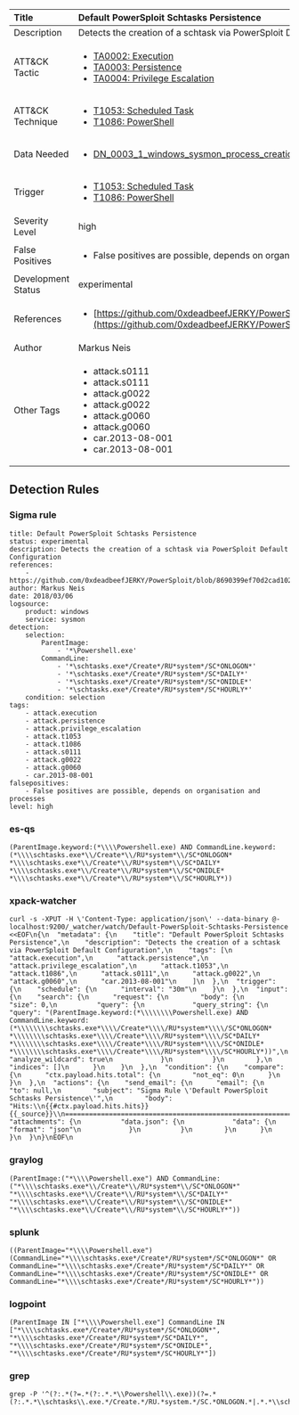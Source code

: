 | Title                | Default PowerSploit Schtasks Persistence                                                                                                                                                 |
|:---------------------|:------------------------------------------------------------------------------------------------------------------------------------------------------------|
| Description          | Detects the creation of a schtask via PowerSploit Default Configuration                                                                                                                                           |
| ATT&amp;CK Tactic    | <ul><li>[TA0002: Execution](https://attack.mitre.org/tactics/TA0002)</li><li>[TA0003: Persistence](https://attack.mitre.org/tactics/TA0003)</li><li>[TA0004: Privilege Escalation](https://attack.mitre.org/tactics/TA0004)</li></ul>  |
| ATT&amp;CK Technique | <ul><li>[T1053: Scheduled Task](https://attack.mitre.org/techniques/T1053)</li><li>[T1086: PowerShell](https://attack.mitre.org/techniques/T1086)</li></ul>                             |
| Data Needed          | <ul><li>[DN_0003_1_windows_sysmon_process_creation](../Data_Needed/DN_0003_1_windows_sysmon_process_creation.md)</li></ul>                                                         |
| Trigger              | <ul><li>[T1053: Scheduled Task](../Triggers/T1053.md)</li><li>[T1086: PowerShell](../Triggers/T1086.md)</li></ul>  |
| Severity Level       | high                                                                                                                                                 |
| False Positives      | <ul><li>False positives are possible, depends on organisation and processes</li></ul>                                                                  |
| Development Status   | experimental                                                                                                                                                |
| References           | <ul><li>[https://github.com/0xdeadbeefJERKY/PowerSploit/blob/8690399ef70d2cad10213575ac67e8fa90ddf7c3/Persistence/Persistence.psm1](https://github.com/0xdeadbeefJERKY/PowerSploit/blob/8690399ef70d2cad10213575ac67e8fa90ddf7c3/Persistence/Persistence.psm1)</li></ul>                                                          |
| Author               | Markus Neis                                                                                                                                                |
| Other Tags           | <ul><li>attack.s0111</li><li>attack.s0111</li><li>attack.g0022</li><li>attack.g0022</li><li>attack.g0060</li><li>attack.g0060</li><li>car.2013-08-001</li><li>car.2013-08-001</li></ul> | 

## Detection Rules

### Sigma rule

```
title: Default PowerSploit Schtasks Persistence 
status: experimental
description: Detects the creation of a schtask via PowerSploit Default Configuration 
references:
    - https://github.com/0xdeadbeefJERKY/PowerSploit/blob/8690399ef70d2cad10213575ac67e8fa90ddf7c3/Persistence/Persistence.psm1
author: Markus Neis
date: 2018/03/06
logsource:
    product: windows
    service: sysmon
detection:
    selection:
        ParentImage:
            - '*\Powershell.exe'
        CommandLine:
            - '*\schtasks.exe*/Create*/RU*system*/SC*ONLOGON*'
            - '*\schtasks.exe*/Create*/RU*system*/SC*DAILY*'
            - '*\schtasks.exe*/Create*/RU*system*/SC*ONIDLE*'
            - '*\schtasks.exe*/Create*/RU*system*/SC*HOURLY*'
    condition: selection
tags:
    - attack.execution
    - attack.persistence
    - attack.privilege_escalation
    - attack.t1053
    - attack.t1086
    - attack.s0111
    - attack.g0022
    - attack.g0060
    - car.2013-08-001
falsepositives:
    - False positives are possible, depends on organisation and processes
level: high

```





### es-qs
    
```
(ParentImage.keyword:(*\\\\Powershell.exe) AND CommandLine.keyword:(*\\\\schtasks.exe*\\/Create*\\/RU*system*\\/SC*ONLOGON* *\\\\schtasks.exe*\\/Create*\\/RU*system*\\/SC*DAILY* *\\\\schtasks.exe*\\/Create*\\/RU*system*\\/SC*ONIDLE* *\\\\schtasks.exe*\\/Create*\\/RU*system*\\/SC*HOURLY*))
```


### xpack-watcher
    
```
curl -s -XPUT -H \'Content-Type: application/json\' --data-binary @- localhost:9200/_watcher/watch/Default-PowerSploit-Schtasks-Persistence <<EOF\n{\n  "metadata": {\n    "title": "Default PowerSploit Schtasks Persistence",\n    "description": "Detects the creation of a schtask via PowerSploit Default Configuration",\n    "tags": [\n      "attack.execution",\n      "attack.persistence",\n      "attack.privilege_escalation",\n      "attack.t1053",\n      "attack.t1086",\n      "attack.s0111",\n      "attack.g0022",\n      "attack.g0060",\n      "car.2013-08-001"\n    ]\n  },\n  "trigger": {\n    "schedule": {\n      "interval": "30m"\n    }\n  },\n  "input": {\n    "search": {\n      "request": {\n        "body": {\n          "size": 0,\n          "query": {\n            "query_string": {\n              "query": "(ParentImage.keyword:(*\\\\\\\\Powershell.exe) AND CommandLine.keyword:(*\\\\\\\\schtasks.exe*\\\\/Create*\\\\/RU*system*\\\\/SC*ONLOGON* *\\\\\\\\schtasks.exe*\\\\/Create*\\\\/RU*system*\\\\/SC*DAILY* *\\\\\\\\schtasks.exe*\\\\/Create*\\\\/RU*system*\\\\/SC*ONIDLE* *\\\\\\\\schtasks.exe*\\\\/Create*\\\\/RU*system*\\\\/SC*HOURLY*))",\n              "analyze_wildcard": true\n            }\n          }\n        },\n        "indices": []\n      }\n    }\n  },\n  "condition": {\n    "compare": {\n      "ctx.payload.hits.total": {\n        "not_eq": 0\n      }\n    }\n  },\n  "actions": {\n    "send_email": {\n      "email": {\n        "to": null,\n        "subject": "Sigma Rule \'Default PowerSploit Schtasks Persistence\'",\n        "body": "Hits:\\n{{#ctx.payload.hits.hits}}{{_source}}\\n================================================================================\\n{{/ctx.payload.hits.hits}}",\n        "attachments": {\n          "data.json": {\n            "data": {\n              "format": "json"\n            }\n          }\n        }\n      }\n    }\n  }\n}\nEOF\n
```


### graylog
    
```
(ParentImage:("*\\\\Powershell.exe") AND CommandLine:("*\\\\schtasks.exe*\\/Create*\\/RU*system*\\/SC*ONLOGON*" "*\\\\schtasks.exe*\\/Create*\\/RU*system*\\/SC*DAILY*" "*\\\\schtasks.exe*\\/Create*\\/RU*system*\\/SC*ONIDLE*" "*\\\\schtasks.exe*\\/Create*\\/RU*system*\\/SC*HOURLY*"))
```


### splunk
    
```
((ParentImage="*\\\\Powershell.exe") (CommandLine="*\\\\schtasks.exe*/Create*/RU*system*/SC*ONLOGON*" OR CommandLine="*\\\\schtasks.exe*/Create*/RU*system*/SC*DAILY*" OR CommandLine="*\\\\schtasks.exe*/Create*/RU*system*/SC*ONIDLE*" OR CommandLine="*\\\\schtasks.exe*/Create*/RU*system*/SC*HOURLY*"))
```


### logpoint
    
```
(ParentImage IN ["*\\\\Powershell.exe"] CommandLine IN ["*\\\\schtasks.exe*/Create*/RU*system*/SC*ONLOGON*", "*\\\\schtasks.exe*/Create*/RU*system*/SC*DAILY*", "*\\\\schtasks.exe*/Create*/RU*system*/SC*ONIDLE*", "*\\\\schtasks.exe*/Create*/RU*system*/SC*HOURLY*"])
```


### grep
    
```
grep -P '^(?:.*(?=.*(?:.*.*\\Powershell\\.exe))(?=.*(?:.*.*\\schtasks\\.exe.*/Create.*/RU.*system.*/SC.*ONLOGON.*|.*.*\\schtasks\\.exe.*/Create.*/RU.*system.*/SC.*DAILY.*|.*.*\\schtasks\\.exe.*/Create.*/RU.*system.*/SC.*ONIDLE.*|.*.*\\schtasks\\.exe.*/Create.*/RU.*system.*/SC.*HOURLY.*)))'
```



